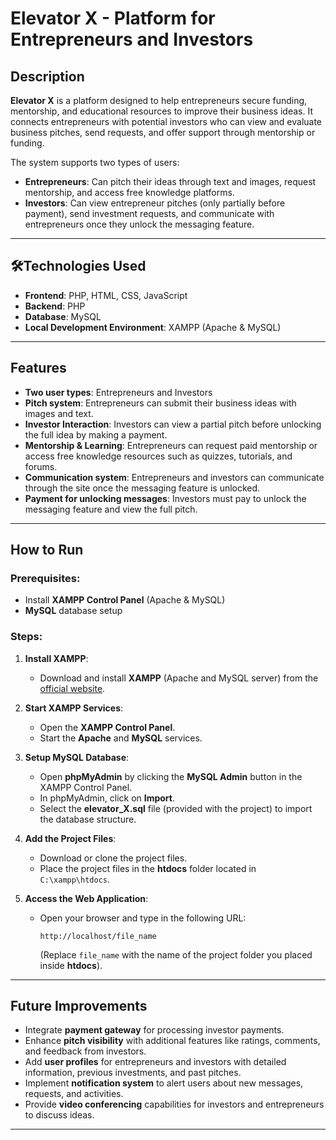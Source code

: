 # Elevator X - Platform for Entrepreneurs and Investors

##  Description

**Elevator X** is a platform designed to help entrepreneurs secure funding, mentorship, and educational resources to improve their business ideas. It connects entrepreneurs with potential investors who can view and evaluate business pitches, send requests, and offer support through mentorship or funding.

The system supports two types of users:
- **Entrepreneurs**: Can pitch their ideas through text and images, request mentorship, and access free knowledge platforms.
- **Investors**: Can view entrepreneur pitches (only partially before payment), send investment requests, and communicate with entrepreneurs once they unlock the messaging feature.

---

## 🛠Technologies Used

- **Frontend**: PHP, HTML, CSS, JavaScript
- **Backend**: PHP
- **Database**: MySQL
- **Local Development Environment**: XAMPP (Apache & MySQL)

---

##  Features

- **Two user types**: Entrepreneurs and Investors
- **Pitch system**: Entrepreneurs can submit their business ideas with images and text.
- **Investor Interaction**: Investors can view a partial pitch before unlocking the full idea by making a payment.
- **Mentorship & Learning**: Entrepreneurs can request paid mentorship or access free knowledge resources such as quizzes, tutorials, and forums.
- **Communication system**: Entrepreneurs and investors can communicate through the site once the messaging feature is unlocked.
- **Payment for unlocking messages**: Investors must pay to unlock the messaging feature and view the full pitch.

---

##  How to Run

### Prerequisites:

- Install **XAMPP Control Panel** (Apache & MySQL)
- **MySQL** database setup

### Steps:

1. **Install XAMPP**:
   - Download and install **XAMPP** (Apache and MySQL server) from the [official website](https://www.apachefriends.org/index.html).

2. **Start XAMPP Services**:
   - Open the **XAMPP Control Panel**.
   - Start the **Apache** and **MySQL** services.

3. **Setup MySQL Database**:
   - Open **phpMyAdmin** by clicking the **MySQL Admin** button in the XAMPP Control Panel.
   - In phpMyAdmin, click on **Import**.
   - Select the **elevator_X.sql** file (provided with the project) to import the database structure.

4. **Add the Project Files**:
   - Download or clone the project files.
   - Place the project files in the **htdocs** folder located in `C:\xampp\htdocs`.

5. **Access the Web Application**:
   - Open your browser and type in the following URL:
     ```text
     http://localhost/file_name
     ```
     (Replace `file_name` with the name of the project folder you placed inside **htdocs**).

---

## Future Improvements

- Integrate **payment gateway** for processing investor payments.
- Enhance **pitch visibility** with additional features like ratings, comments, and feedback from investors.
- Add **user profiles** for entrepreneurs and investors with detailed information, previous investments, and past pitches.
- Implement **notification system** to alert users about new messages, requests, and activities.
- Provide **video conferencing** capabilities for investors and entrepreneurs to discuss ideas.

---
